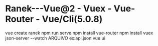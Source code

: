 # Ranek---Vue@2 - Vuex - Vue-Router - Vue/Cli(5.0.8)

vue create ranek
npm run serve
npm install vue-router
npm install vuex
json-server --watch ARQUIVO ex:api.json
vue ui
